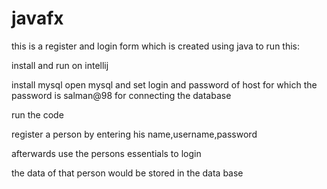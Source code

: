 # javafx

this is a register and login form which is created using java to run this:

install and run on intellij

install mysql
open mysql and set login and password of host for which the password is salman@98 for connecting the database

run the code

register a person by entering his name,username,password

afterwards use the persons essentials to login

the data of that person would be stored in the data base
